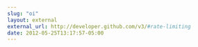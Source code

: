 ```yaml
---
slug: "oi"
layout: external
external_url: http://developer.github.com/v3/#rate-limiting
date: 2012-05-25T13:17:57-05:00
---
```

